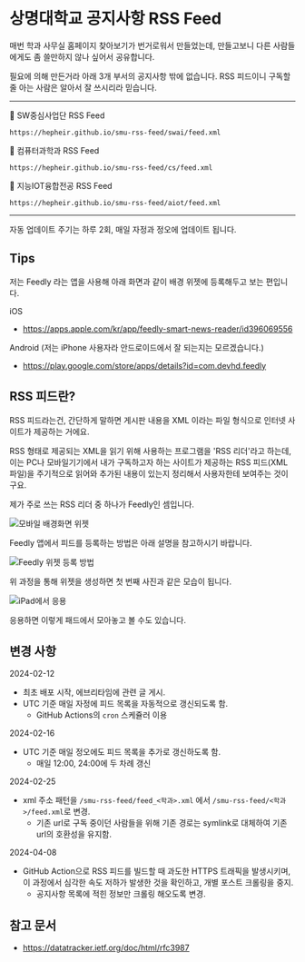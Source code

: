 # 상명대학교 공지사항 RSS Feed

매번 학과 사무실 홈페이지 찾아보기가 번거로워서 만들었는데, 만들고보니 다른 사람들에게도 좀 쓸만하지 않나 싶어서 공유합니다.

필요에 의해 만든거라 아래 3개 부서의 공지사항 밖에 없습니다. RSS 피드이니 구독할 줄 아는 사람은 알아서 잘 쓰시리라 믿습니다.

---

🔗 SW중심사업단 RSS Feed
```
https://hepheir.github.io/smu-rss-feed/swai/feed.xml
```

🔗 컴퓨터과학과 RSS Feed
```
https://hepheir.github.io/smu-rss-feed/cs/feed.xml
```

🔗 지능IOT융합전공 RSS Feed
```
https://hepheir.github.io/smu-rss-feed/aiot/feed.xml
```

---

자동 업데이트 주기는 하루 2회, 매일 자정과 정오에 업데이트 됩니다.

## Tips

저는 Feedly 라는 앱을 사용해 아래 화면과 같이 배경 위젯에 등록해두고 보는 편입니다.

iOS
- <https://apps.apple.com/kr/app/feedly-smart-news-reader/id396069556>

Android (저는 iPhone 사용자라 안드로이드에서 잘 되는지는 모르겠습니다.)
- <https://play.google.com/store/apps/details?id=com.devhd.feedly>

## RSS 피드란?

RSS 피드라는건, 간단하게 말하면 게시판 내용을 XML 이라는 파일 형식으로 인터넷 사이트가 제공하는 거에요.

RSS 형태로 제공되는 XML을 읽기 위해 사용하는 프로그램을 'RSS 리더'라고 하는데,
이는 PC나 모바일기기에서 내가 구독하고자 하는 사이트가 제공하는 RSS 피드(XML 파일)을 주기적으로 읽어와
추가된 내용이 있는지 정리해서 사용자한테 보여주는 것이구요.

제가 주로 쓰는 RSS 리더 중 하나가 Feedly인 셈입니다.

![모바일 배경화면 위젯](https://github.com/hepheir/smu-rss-feed/assets/19310326/3a63bd0e-8f15-40fb-869b-5e498a702fa8)

Feedly 앱에서 피드를 등록하는 방법은 아래 설명을 참고하시기 바랍니다.

![Feedly 위젯 등록 방법](https://github.com/hepheir/smu-rss-feed/assets/19310326/52c8e772-dc3d-4bad-9455-ca3e25877125)

위 과정을 통해 위젯을 생성하면 첫 번째 사진과 같은 모습이 됩니다.

![iPad에서 응용](https://github.com/hepheir/smu-rss-feed/assets/19310326/d4fe0da9-cbd1-4dda-860a-7c399e5c4854)

응용하면 이렇게 패드에서 모아놓고 볼 수도 있습니다.

## 변경 사항

2024-02-12

- 최초 배포 시작, 에브리타임에 관련 글 게시.
- UTC 기준 매일 자정에 피드 목록을 자동적으로 갱신되도록 함.
    - GitHub Actions의 `cron` 스케쥴러 이용

2024-02-16
- UTC 기준 매일 정오에도 피드 목록을 추가로 갱신하도록 함.
    - 매일 12:00, 24:00에 두 차례 갱신

2024-02-25

- xml 주소 패턴을 `/smu-rss-feed/feed_<학과>.xml` 에서 `/smu-rss-feed/<학과>/feed.xml`로 변경.
    - 기존 url로 구독 중이던 사람들을 위해 기존 경로는 symlink로 대체하여 기존 url의 호환성을 유지함.

2024-04-08

- GitHub Action으로 RSS 피드를 빌드할 때 과도한 HTTPS 트래픽을 발생시키며, 이 과정에서 심각한 속도 저하가 발생한 것을 확인하고, 개별 포스트 크롤링을 중지.
    - 공지사항 목록에 적힌 정보만 크롤링 해오도록 변경.

## 참고 문서

- <https://datatracker.ietf.org/doc/html/rfc3987>
